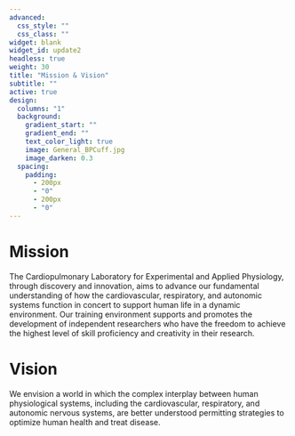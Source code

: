 ```yaml
---
advanced:
  css_style: ""
  css_class: ""
widget: blank
widget_id: update2
headless: true
weight: 30
title: "Mission & Vision"
subtitle: ""
active: true
design:
  columns: "1"
  background:
    gradient_start: ""
    gradient_end: ""
    text_color_light: true
    image: General_BPCuff.jpg
    image_darken: 0.3
  spacing:
    padding:
      - 200px
      - "0"
      - 200px
      - "0"
---
```

# Mission
The Cardiopulmonary Laboratory for Experimental and Applied Physiology, through discovery and innovation, aims to advance our fundamental understanding of how the cardiovascular, respiratory, and autonomic systems function in concert to support human life in a dynamic environment.  Our training environment supports and promotes the development of independent researchers who have the freedom to achieve the highest level of skill proficiency and creativity in their research.  
# Vision
We envision a world in which the complex interplay between human physiological systems, including the cardiovascular, respiratory, and autonomic nervous systems, are better understood permitting strategies to optimize human health and treat disease.  
